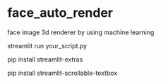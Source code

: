 # face_auto_render
face image 3d renderer by using machine learning

streamlit run your_script.py

pip install streamlit-extras

pip install streamlit-scrollable-textbox